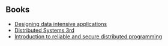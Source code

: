 ## Books

- [Designing data intensive applications](https://www.amazon.com/Designing-Data-Intensive-Applications-Reliable-Maintainable/dp/1449373321)
- [Distributed Systems 3rd](https://www.distributed-systems.net/index.php/books/ds3/)
- [Introduction to reliable and secure distributed programming](https://www.amazon.com/Introduction-Reliable-Secure-Distributed-Programming/dp/3642152597/)

